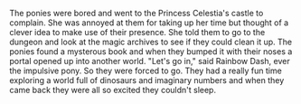 The ponies were bored and went to the Princess Celestia's castle to complain.
She was annoyed at them for taking up her time but thought of a clever idea to make use of their presence.
She told them to go to the dungeon and look at the magic archives to see if they could clean it up.
The ponies found a mysterous book and when they bumped it with their noses a portal opened up into another world.
"Let's go in," said Rainbow Dash, ever the impulsive pony. So they were forced to go.
They had a really fun time exploring a world full of dinosaurs and imaginary numbers and when they came back they were all so excited they couldn't sleep.

